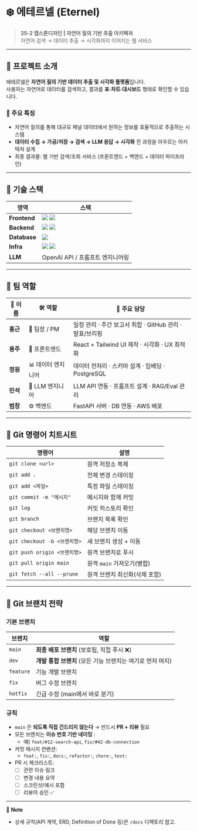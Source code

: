 # ❄️ 에테르넬 (Eternel)

> **25-2 캡스톤디자인 | 자연어 질의 기반 추출 아키텍처**  
> 자연어 검색 → 데이터 추출 → 시각화까지 이어지는 웹 서비스

---
## 📌 프로젝트 소개

에테르넬은 **자연어 질의 기반 데이터 추출 및 시각화 플랫폼**입니다.  
사용자는 자연어로 데이터를 검색하고, 결과를 **표·차트·대시보드** 형태로 확인할 수 있습니다.

### 🎯 주요 특징
- 자연어 질의를 통해 대규모 패널 데이터에서 원하는 정보를 효율적으로 추출하는 시스템
- **데이터 수집 → 가공/저장 → 검색 → LLM 응답 → 시각화** 전 과정을 아우르는 아키텍처 설계
- 최종 결과물: 웹 기반 검색/조회 서비스 (프론트엔드 + 백엔드 + 데이터 파이프라인)

---

## 🧰 기술 스택

| 영역         | 스택                                                                                                                                                                                     |
| ------------ | ---------------------------------------------------------------------------------------------------------------------------------------------------------------------------------------- |
| **Frontend** | <img src="https://img.shields.io/badge/React-61DAFB?logo=react&logoColor=white"/> <img src="https://img.shields.io/badge/TailwindCSS-38B2AC?logo=tailwindcss&logoColor=white"/>          |
| **Backend**  | <img src="https://img.shields.io/badge/FastAPI-009688?logo=fastapi&logoColor=white"/> <img src="https://img.shields.io/badge/Python-3776AB?logo=python&logoColor=white"/>                |
| **Database** | <img src="https://img.shields.io/badge/PostgreSQL-336791?logo=postgresql&logoColor=white"/>                                                                                              |
| **Infra**    | <img src="https://img.shields.io/badge/AWS-232F3E?logo=amazonaws&logoColor=white"/> <img src="https://img.shields.io/badge/GitHub%20Actions-2088FF?logo=githubactions&logoColor=white"/> |
| **LLM**      | OpenAI API / 프롬프트 엔지니어링                                                                                                                                                         |

---

## 👥 팀 역할

| 👤 이름  | 🛠️ 역할            | 📌 주요 담당                                             |
| -------- | ------------------ | -------------------------------------------------------- |
| **홍근** | 🧭 팀장 / PM       | 일정 관리 · 주간 보고서 취합 · GitHub 관리 · 발표/브리핑 |
| **용주** | 🎨 프론트엔드      | React + Tailwind UI 제작 · 시각화 · UX 최적화            |
| **정원** | 📊 데이터 엔지니어 | 데이터 전처리 · 스키마 설계 · 임베딩 · PostgreSQL        |
| **민석** | 🤖 LLM 엔지니어    | LLM API 연동 · 프롬프트 설계 · RAG/Eval 관리             |
| **범창** | ⚙️ 백엔드          | FastAPI 서버 · DB 연동 · AWS 배포                        |

---

## 🧭 Git 명령어 치트시트

| 명령어                       | 설명                          |
| ---------------------------- | ----------------------------- |
| `git clone <url>`            | 원격 저장소 복제              |
| `git add .`                  | 전체 변경 스테이징            |
| `git add <파일>`             | 특정 파일 스테이징            |
| `git commit -m "메시지"`     | 메시지와 함께 커밋            |
| `git log`                    | 커밋 히스토리 확인            |
| `git branch`                 | 브랜치 목록 확인              |
| `git checkout <브랜치명>`    | 해당 브랜치 이동              |
| `git checkout -b <브랜치명>` | 새 브랜치 생성 + 이동         |
| `git push origin <브랜치명>` | 원격 브랜치로 푸시            |
| `git pull origin main`       | 원격 `main` 가져오기(병합)    |
| `git fetch --all --prune`    | 원격 브랜치 최신화(삭제 포함) |

---

## 🌿 Git 브랜치 전략

### 기본 브랜치

| 브랜치    | 역할                                                       |
| --------- | ---------------------------------------------------------- |
| `main`    | **최종 배포 브랜치** (보호됨, 직접 푸시 ❌)                |
| `dev`     | **개발 통합 브랜치** (모든 기능 브랜치는 여기로 먼저 머지) |
| `feature` | 기능 개발 브랜치                                           |
| `fix`     | 버그 수정 브랜치                                           |
| `hotfix`  | 긴급 수정 (main에서 바로 분기)                             |

### 규칙

- `main` 은 **되도록 직접 건드리지 않는다** → 반드시 **PR + 리뷰** 필요
- 모든 브랜치는 **이슈 번호 기반 네이밍** :
  - 예) `feat/#12-search-api`, `fix/#42-db-connection`
- 커밋 메시지 컨벤션:
  - `feat:`, `fix:`, `docs:`, `refactor:`, `chore:`, `test:`
- PR 시 체크리스트:
  - [ ] 관련 이슈 링크
  - [ ] 변경 내용 요약
  - [ ] 스크린샷/예시 포함
  - [ ] 리뷰어 승인 ✅

---

📢 **Note**

- 상세 규칙(API 계약, ERD, Definition of Done 등)은 `/docs` 디렉토리 참고.
